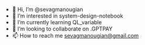 - 👋 Hi, I’m @sevagmanougian
- 👀 I’m interested in  system-design-notebook
- 🌱 I’m currently learning QL_variable
- 💞️ I’m looking to collaborate on .GPTPAY
- 📫 How to reach me sevagmanougian@gmail.com

<!---
sevagmanougian/sevagmanougian is a ✨ special ✨ repository because its `README.md` (this file) appears on your GitHub profile.
You can click the Preview link to take a look at your changes.
--->
